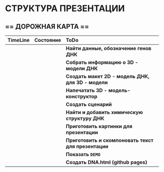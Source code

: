 # СТРУКТУРА ПРЕЗЕНТАЦИИ

## == ДОРОЖНАЯ КАРТА ==

|    TimeLine   |    Состояние   |		ToDo		  |
|---------------|:--------------:|:-------------------------------|
|               |                |**Найти данные, обозначение генов ДНК**|
|               |                |**Собрать информацию о 3D - модели ДНК**|
|               |                |**Создать макет 2D - модель ДНК, для 3D - модели** |
|               |                |**Напечатать 3D - модель-конструктор**|
|               |                |**Создать сценарий**|
|               |  		 |**Найти и добавить химическую структуру ДНК**|
|		|		 |**Приготовить картинки для презентации**|
|		|		 |**Приготовить и скомпоновать текст для презентации** |
|		|		 |**Показать `DEMO`**|
|		|		 |**Создать DNA.html (github pages)**|


